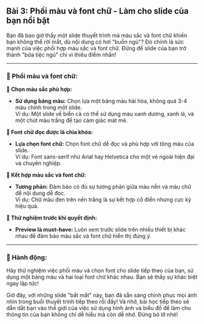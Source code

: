 ## Bài 3: Phối màu và font chữ - Làm cho slide của bạn nổi bật

Bạn đã bao giờ thấy một slide thuyết trình mà màu sắc và font chữ khiến bạn không thể rời mắt, dù nội dung có hơi "buồn ngủ"? Đó chính là sức mạnh của việc phối hợp màu sắc và font chữ. Đừng để slide của bạn trở thành "bữa tiệc ngủ" chỉ vì thiếu điểm nhấn!

---

### 📌 Phối màu và font chữ:

**🔹 Chọn màu sắc phù hợp:**
- **Sử dụng bảng màu:** Chọn lựa một bảng màu hài hòa, không quá 3-4 màu chính trong một slide.  
Ví dụ: Một slide về biển cả có thể sử dụng màu xanh dương, xanh lá, và một chút màu trắng để tạo cảm giác mát mẻ.

**🔹 Font chữ đọc được là chìa khóa:**
- **Lựa chọn font chữ:** Chọn font chữ dễ đọc và phù hợp với tông màu của slide.  
Ví dụ: Font sans-serif như Arial hay Helvetica cho một vẻ ngoài hiện đại và chuyên nghiệp.

**🔹 Kết hợp màu sắc và font chữ:**
- **Tương phản:** Đảm bảo có đủ sự tương phản giữa màu nền và màu chữ để nội dung dễ đọc.  
Ví dụ: Chữ màu đen trên nền trắng là sự kết hợp cổ điển nhưng cực kỳ hiệu quả.

**🔹 Thử nghiệm trước khi quyết định:**
- **Preview là must-have:** Luôn xem trước slide trên nhiều thiết bị khác nhau để đảm bảo màu sắc và font chữ hiển thị đúng ý.

---

### 🚀 Hành động:

Hãy thử nghiệm việc phối màu và chọn font cho slide tiếp theo của bạn, sử dụng một bảng màu và hai loại font chữ khác nhau. Bạn sẽ thấy sự khác biệt ngay lập tức!

Giờ đây, với những slide "bắt mắt" này, bạn đã sẵn sàng chinh phục mọi ánh nhìn trong buổi thuyết trình tiếp theo rồi đấy! Và nhớ, bài học tiếp theo sẽ dẫn dắt bạn vào thế giới của việc sử dụng hình ảnh và biểu đồ để làm cho thông tin của bạn không chỉ dễ hiểu mà còn dễ nhớ. Đừng bỏ lỡ nhé!
